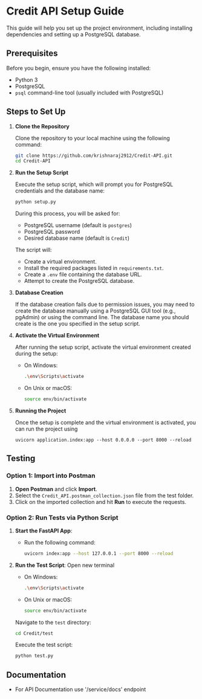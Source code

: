 # Credit API Setup Guide

This guide will help you set up the project environment, including installing dependencies and setting up a PostgreSQL database.

## Prerequisites

Before you begin, ensure you have the following installed:

- Python 3
- PostgreSQL
- `psql` command-line tool (usually included with PostgreSQL)

## Steps to Set Up

1. **Clone the Repository**

   Clone the repository to your local machine using the following command:

   ```bash
   git clone https://github.com/krishnaraj2912/Credit-API.git
   cd Credit-API
   ```

2. **Run the Setup Script**

   Execute the setup script, which will prompt you for PostgreSQL credentials and the database name:

   ```bash
   python setup.py
   ```

   During this process, you will be asked for:
   - PostgreSQL username (default is `postgres`)
   - PostgreSQL password
   - Desired database name (default is `Credit`)

   The script will:
   - Create a virtual environment.
   - Install the required packages listed in `requirements.txt`.
   - Create a `.env` file containing the database URL.
   - Attempt to create the PostgreSQL database.

3. **Database Creation**

   If the database creation fails due to permission issues, you may need to create the database manually using a PostgreSQL GUI tool (e.g., pgAdmin) or using the command line. The database name you should create is the one you specified in the setup script.

4. **Activate the Virtual Environment**

   After running the setup script, activate the virtual environment created during the setup:

   - On Windows:

     ```bash
     .\env\Scripts\activate
     ```

   - On Unix or macOS:

     ```bash
     source env/bin/activate
     ```

5. **Running the Project**

   Once the setup is complete and the virtual environment is activated, you can run the project using
   ```
   uvicorn application.index:app --host 0.0.0.0 --port 8000 --reload
   ```

## Testing

### Option 1: Import into Postman

1. **Open Postman** and click **Import**.
2. Select the `Credit_API.postman_collection.json` file from the test folder.
3. Click on the imported collection and hit **Run** to execute the requests.

### Option 2: Run Tests via Python Script

1. **Start the FastAPI App**:
   - Run the following command:
     ```bash
     uvicorn index:app --host 127.0.0.1 --port 8000 --reload
     ```

2. **Run the Test Script**:
Open new terminal
   - On Windows:

     ```bash
     .\env\Scripts\activate
     ```

   - On Unix or macOS:

     ```bash
     source env/bin/activate
     ```
    Navigate to the `test` directory:
     ```bash
     cd Credit/test
     ```
   Execute the test script:
     ```bash
     python test.py
     ```

## Documentation

- For API Documentation use '/service/docs' endpoint

